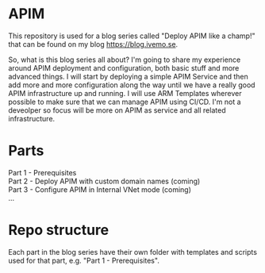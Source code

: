 # APIM
This repository is used for a blog series called "Deploy APIM like a champ!" that can be found on my blog https://blog.ivemo.se. 

So, what is this blog series all about? I'm going to share my experience around APIM deployment and configuration, both basic stuff and more advanced things. I will start by deploying a simple APIM Service and then add more and more configuration along the way until we have a really good APIM infrastructure up and running. I will use ARM Templates wherever possible to make sure that we can manage APIM using CI/CD. I'm not a deveolper so focus will be more on APIM as service and all related infrastructure.

# Parts
Part 1 - Prerequisites  
Part 2 - Deploy APIM with custom domain names (coming)  
Part 3 - Configure APIM in Internal VNet mode (coming)  
...


# Repo structure
Each part in the blog series have their own folder with templates and scripts used for that part, e.g. "Part 1 - Prerequisites".

